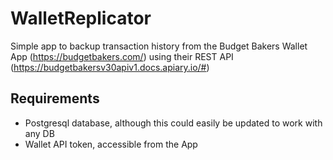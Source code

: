 # WalletReplicator
Simple app to backup transaction history from the Budget Bakers Wallet App (https://budgetbakers.com/) using their REST API (https://budgetbakersv30apiv1.docs.apiary.io/#)


## Requirements
* Postgresql database, although this could easily be updated to work with any DB
* Wallet API token, accessible from the App
